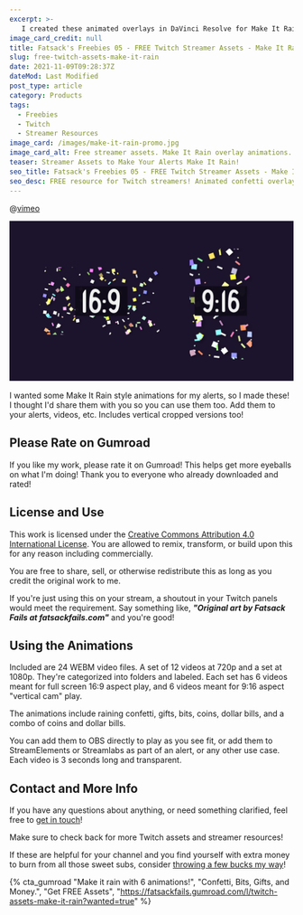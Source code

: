 ```yaml
---
excerpt: >-
   I created these animated overlays in DaVinci Resolve for Make It Rain styled alerts. [Get them now](#gumroad), or read on for more details!
image_card_credit: null
title: Fatsack's Freebies 05 - FREE Twitch Streamer Assets - Make It Rain Animations
slug: free-twitch-assets-make-it-rain
date: 2021-11-09T09:28:37Z
dateMod: Last Modified
post_type: article
category: Products
tags:
  - Freebies
  - Twitch
  - Streamer Resources
image_card: /images/make-it-rain-promo.jpg
image_card_alt: Free streamer assets. Make It Rain overlay animations.
teaser: Streamer Assets to Make Your Alerts Make It Rain!
seo_title: Fatsack's Freebies 05 - FREE Twitch Streamer Assets - Make It Rain Animations
seo_desc: FREE resource for Twitch streamers! Animated confetti overlay, Make It Rain animations for alerts.
---
```

@[vimeo](643855989)

![Animations available in both 16:9 horizontal and 9:16 vertical aspect ratio.](/images/make-it-rain-preview-01.jpg)

I wanted some Make It Rain style animations for my alerts, so I made these! I thought I'd share them with you so you can use them too. Add them to your alerts, videos, etc. Includes vertical cropped versions too!

## Please Rate on Gumroad
If you like my work, please rate it on Gumroad! This helps get more eyeballs on what I'm doing! Thank you to everyone who already downloaded and rated!

## License and Use
This work is licensed under the [Creative Commons Attribution 4.0 International License](https://creativecommons.org/licenses/by/4.0/). You are allowed to remix, transform, or build upon this for any reason including commercially.

You are free to share, sell, or otherwise redistribute this as long as you credit the original work to me.

If you're just using this on your stream, a shoutout in your Twitch panels would meet the requirement. Say something like, ***"Original art by Fatsack Fails at fatsackfails.com"*** and you're good!

## Using the Animations
Included are 24 WEBM video files. A set of 12 videos at 720p and a set at 1080p. They're categorized into folders and labeled. Each set has 6 videos meant for full screen 16:9 aspect play, and 6 videos meant for 9:16 aspect "vertical cam" play.

The animations include raining confetti, gifts, bits, coins, dollar bills, and a combo of coins and dollar bills.

You can add them to OBS directly to play as you see fit, or add them to StreamElements or Streamlabs as part of an alert, or any other use case. Each video is 3 seconds long and transparent.


## Contact and More Info
If you have any questions about anything, or need something clarified, feel free to [get in touch](/contact)!

Make sure to check back for more Twitch assets and streamer resources!

If these are helpful for your channel and you find yourself with extra money to burn from all those sweet subs, consider [throwing a few bucks my way](/support)!

{% cta_gumroad "Make it rain with 6 animations!", "Confetti, Bits, Gifts, and Money.", "Get FREE Assets", "https://fatsackfails.gumroad.com/l/twitch-assets-make-it-rain?wanted=true" %}
